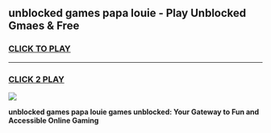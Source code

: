 
## unblocked games papa louie - Play Unblocked Gmaes & Free
<h3>
<a href="https://news.freeplayer.one?title=unblocked_games_papa_louie&ref=23F">CLICK TO PLAY</a></h3>
<hr>

<h3>
<a href="https://news.freeplayer.one?title=unblocked_games_papa_louie&ref=23F">CLICK 2 PLAY</a>
  
</h3>

<a href="https://news.freeplayer.one?title=unblocked_games_papa_louie&ref=23F/"><img src="https://clearcache.store/games.png"></a>


**unblocked games papa louie games unblocked: Your Gateway to Fun and Accessible Online Gaming**
